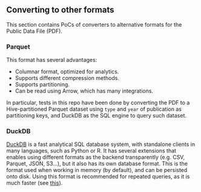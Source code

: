 ## Converting to other formats

This section contains PoCs of converters to alternative formats for the Public Data File (PDF).

### Parquet

This format has several advantages:

- Columnar format, optimized for analytics.
- Supports different compression methods.
- Supports partitioning.
- Can be read using Arrow, which has many integrations.

In particular, tests in this repo have been done by converting the PDF to a Hive-partitioned Parquet dataset using `type` and `year` of publication as partitioning keys, and DuckDB as the SQL engine to query such dataset.

### DuckDB

[DuckDB](https://duckdb.org/) is a fast analytical SQL database system, with standalone clients in many languages, such as Python or R. It has several extensions that enables using different formats as the backend transparently (e.g. CSV, Parquet, JSON, S3...), but it also has its own database format. This is the format used when working in memory (by default), and can be persisted onto disk. Using this format is recommended for repeated queries, as it is much faster (see [this](https://duckdb.org/docs/stable/guides/performance/file_formats.html)).
